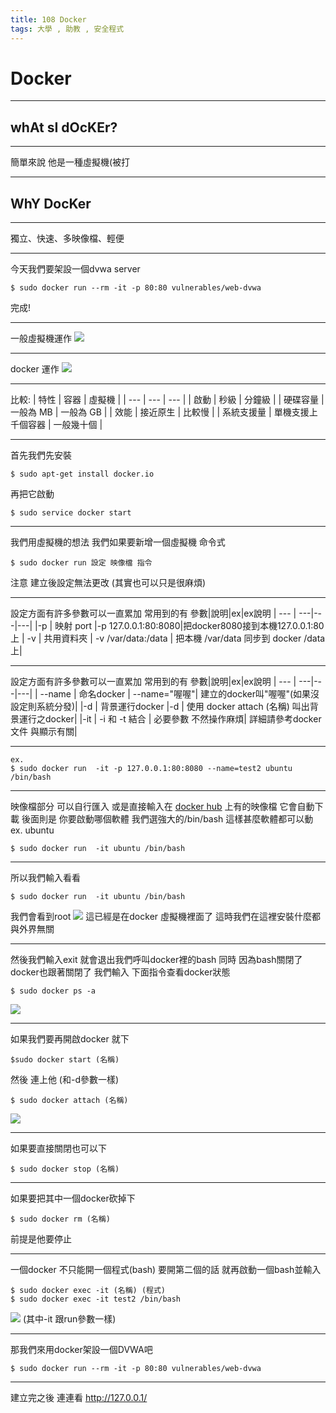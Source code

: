 ```yaml
---
title: 108 Docker 
tags: 大學 , 助教 , 安全程式
---
```


# Docker 

---

## whAt sI dOcKEr?

---

簡單來說 他是一種虛擬機(被打

---

## WhY DocKer

---

獨立、快速、多映像檔、輕便

---

今天我們要架設一個dvwa server 
```
$ sudo docker run --rm -it -p 80:80 vulnerables/web-dvwa
```
完成!

---

一般虛擬機運作
![](https://i.imgur.com/fuChjA7.png)


---

docker 運作
![](https://i.imgur.com/QF8YC8g.png)


---

比較:
| 特性 | 容器 | 虛擬機 |
| --- | --- | --- |
| 啟動 | 秒級 | 分鐘級 |
| 硬碟容量 | 一般為 MB | 一般為 GB |
| 效能 | 接近原生 | 比較慢 |
| 系統支援量 | 單機支援上千個容器 | 一般幾十個 |



---

首先我們先安裝
```
$ sudo apt-get install docker.io
```

再把它啟動
```
$ sudo service docker start
```

---

我們用虛擬機的想法
我們如果要新增一個虛擬機 命令式
```
$ sudo docker run 設定 映像檔 指令
```
注意 建立後設定無法更改
(其實也可以只是很麻煩)

---

設定方面有許多參數可以一直累加
常用到的有
參數|說明|ex|ex說明
| --- | ---|---|---|
|-p | 映射 port |-p 127.0.0.1:80:8080|把docker8080接到本機127.0.0.1:80上
| -v | 共用資料夾 | -v /var/data:/data | 把本機 /var/data 同步到 docker /data上|

---

設定方面有許多參數可以一直累加
常用到的有
參數|說明|ex|ex說明
| --- | ---|---|---|
| --name | 命名docker | --name="喔喔"| 建立的docker叫"喔喔"(如果沒設定則系統分發)|
|-d | 背景運行docker |-d | 使用 docker attach (名稱) 叫出背景運行之docker|
|-it | -i 和 -t 結合 | 必要參數 不然操作麻煩| 詳細請參考docker文件 與顯示有關|

---

```
ex.
$ sudo docker run  -it -p 127.0.0.1:80:8080 --name=test2 ubuntu /bin/bash
```

---

映像檔部分 可以自行匯入
或是直接輸入在 [docker hub](https://hub.docker.com) 上有的映像檔 它會自動下載
後面則是 你要啟動哪個軟體 我們選強大的/bin/bash 這樣甚麼軟體都可以動
ex. ubuntu
```
$ sudo docker run  -it ubuntu /bin/bash
```

---

所以我們輸入看看
```
$ sudo docker run  -it ubuntu /bin/bash
```
我們會看到root
![](https://i.imgur.com/LrK7SP2.png)
這已經是在docker 虛擬機裡面了
這時我們在這裡安裝什麼都與外界無關

---

然後我們輸入exit 
就會退出我們呼叫docker裡的bash
同時 因為bash關閉了 docker也跟著關閉了
我們輸入 下面指令查看docker狀態
```
$ sudo docker ps -a
```
![](https://i.imgur.com/mSmlO9j.png)


---

如果我們要再開啟docker 就下
```
$sudo docker start (名稱)
```
然後 連上他 (和-d參數一樣)
```
$ sudo docker attach (名稱)
```
![](https://i.imgur.com/zHqdbfA.png)

---

如果要直接關閉也可以下
```
$ sudo docker stop (名稱)
```

---

如果要把其中一個docker砍掉下
```
$ sudo docker rm (名稱)
```
前提是他要停止

---

一個docker 不只能開一個程式(bash)
要開第二個的話 就再啟動一個bash並輸入
```
$ sudo docker exec -it (名稱) (程式)
$ sudo docker exec -it test2 /bin/bash
```
![](https://i.imgur.com/tHXlYui.png)
(其中-it 跟run參數一樣)


---

那我們來用docker架設一個DVWA吧

```
$ sudo docker run --rm -it -p 80:80 vulnerables/web-dvwa
```


---

建立完之後 連連看
http://127.0.0.1/
